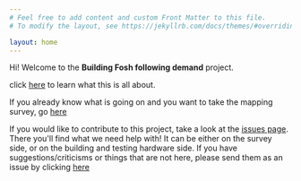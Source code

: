 ```yaml
---
# Feel free to add content and custom Front Matter to this file.
# To modify the layout, see https://jekyllrb.com/docs/themes/#overriding-theme-defaults

layout: home
---
```


Hi! Welcome to the **Building Fosh following demand** project.

click [here](/about/) to learn what this is all about.

If you already know what is going on and you want to take the mapping survey, go [here](/survey/)

If you would like to contribute to this project, take a look at the [issues page](/issues/). There you'll find what we need help with! It can be either on the survey side, or on the building and testing hardware side. If you have suggestions/criticisms or things that are not here, please send them as an issue by clicking [here]()
